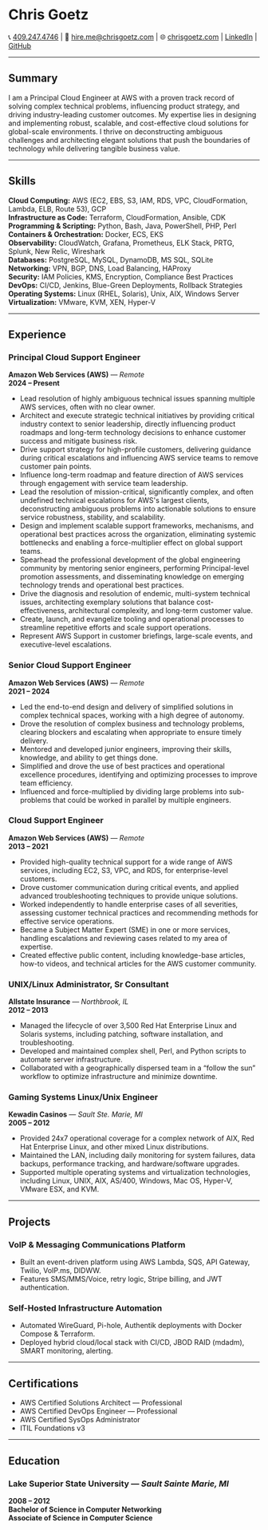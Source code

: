# Chris Goetz

📞 [409.247.4746](tel:409.247.4746) | 📧 [hire.me@chrisgoetz.com](mailto:hire.me@chrisgoetz.com) | 🌐 [chrisgoetz.com](https://www.chrisgoetz.com) | [LinkedIn](https://linkedin.com/in/chrisgoetz) | [GitHub](https://github.com/christopherg)

---

## Summary

I am a Principal Cloud Engineer at AWS with a proven track record of solving complex technical problems, influencing product strategy, and driving industry-leading customer outcomes. My expertise lies in designing and implementing robust, scalable, and cost-effective cloud solutions for global-scale environments. I thrive on deconstructing ambiguous challenges and architecting elegant solutions that push the boundaries of technology while delivering tangible business value.

---

## Skills

**Cloud Computing:** AWS (EC2, EBS, S3, IAM, RDS, VPC, CloudFormation, Lambda, ELB, Route 53), GCP  
**Infrastructure as Code:** Terraform, CloudFormation, Ansible, CDK  
**Programming & Scripting:** Python, Bash, Java, PowerShell, PHP, Perl  
**Containers & Orchestration:** Docker, ECS, EKS  
**Observability:** CloudWatch, Grafana, Prometheus, ELK Stack, PRTG, Splunk, New Relic, Wireshark  
**Databases:** PostgreSQL, MySQL, DynamoDB, MS SQL, SQLite  
**Networking:** VPN, BGP, DNS, Load Balancing, HAProxy  
**Security:** IAM Policies, KMS, Encryption, Compliance Best Practices  
**DevOps:** CI/CD, Jenkins, Blue-Green Deployments, Rollback Strategies  
**Operating Systems:** Linux (RHEL, Solaris), Unix, AIX, Windows Server  
**Virtualization:** VMware, KVM, XEN, Hyper-V

---

## Experience

### Principal Cloud Support Engineer  
**Amazon Web Services (AWS)** — *Remote*  
**2024 – Present**

- Lead resolution of highly ambiguous technical issues spanning multiple AWS services, often with no clear owner.
- Architect and execute strategic technical initiatives by providing critical industry context to senior leadership, directly influencing product roadmaps and long-term technology decisions to enhance customer success and mitigate business risk.
- Drive support strategy for high-profile customers, delivering guidance during critical escalations and influencing AWS service teams to remove customer pain points.
- Influence long-term roadmap and feature direction of AWS services through engagement with service team leadership.
- Lead the resolution of mission-critical, significantly complex, and often undefined technical escalations for AWS's largest clients, deconstructing ambiguous problems into actionable solutions to ensure service robustness, stability, and scalability.
- Design and implement scalable support frameworks, mechanisms, and operational best practices across the organization, eliminating systemic bottlenecks and enabling a force-multiplier effect on global support teams.
- Spearhead the professional development of the global engineering community by mentoring senior engineers, performing Principal-level promotion assessments, and disseminating knowledge on emerging technology trends and operational best practices.
- Drive the diagnosis and resolution of endemic, multi-system technical issues, architecting exemplary solutions that balance cost-effectiveness, architectural complexity, and long-term customer value.
- Create, launch, and evangelize tooling and operational processes to streamline repetitive efforts and scale support operations.
- Represent AWS Support in customer briefings, large-scale events, and executive-level escalations.

### Senior Cloud Support Engineer  
**Amazon Web Services (AWS)** — *Remote*  
**2021 – 2024**

- Led the end-to-end design and delivery of simplified solutions in complex technical spaces, working with a high degree of autonomy.
- Drove the resolution of complex business and technology problems, clearing blockers and escalating when appropriate to ensure timely delivery.
- Mentored and developed junior engineers, improving their skills, knowledge, and ability to get things done.
- Simplified and drove the use of best practices and operational excellence procedures, identifying and optimizing processes to improve team efficiency.
- Influenced and force-multiplied by dividing large problems into sub-problems that could be worked in parallel by multiple engineers.

### Cloud Support Engineer  
**Amazon Web Services (AWS)** — *Remote*  
**2013 – 2021**

- Provided high-quality technical support for a wide range of AWS services, including EC2, S3, VPC, and RDS, for enterprise-level customers.
- Drove customer communication during critical events, and applied advanced troubleshooting techniques to provide unique solutions.
- Worked independently to handle enterprise cases of all severities, assessing customer technical practices and recommending methods for effective service operations.
- Became a Subject Matter Expert (SME) in one or more services, handling escalations and reviewing cases related to my area of expertise.
- Created effective public content, including knowledge-base articles, how-to videos, and technical articles for the AWS customer community.

### UNIX/Linux Administrator, Sr Consultant  
**Allstate Insurance** — *Northbrook, IL*  
**2012 – 2013**

- Managed the lifecycle of over 3,500 Red Hat Enterprise Linux and Solaris systems, including patching, software installation, and troubleshooting.
- Developed and maintained complex shell, Perl, and Python scripts to automate server infrastructure.
- Collaborated with a geographically dispersed team in a “follow the sun” workflow to optimize infrastructure and minimize downtime.

### Gaming Systems Linux/Unix Engineer  
**Kewadin Casinos** — *Sault Ste. Marie, MI*  
**2005 – 2012**

- Provided 24x7 operational coverage for a complex network of AIX, Red Hat Enterprise Linux, and other mixed Linux distributions.
- Maintained the LAN, including daily monitoring for system failures, data backups, performance tracking, and hardware/software upgrades.
- Supported multiple operating systems and virtualization technologies, including Linux, UNIX, AIX, AS/400, Windows, Mac OS, Hyper-V, VMware ESX, and KVM.

---

## Projects

### VoIP & Messaging Communications Platform

- Built an event-driven platform using AWS Lambda, SQS, API Gateway, Twilio, VoIP.ms, DIDWW.
- Features SMS/MMS/Voice, retry logic, Stripe billing, and JWT authentication.

### Self-Hosted Infrastructure Automation

- Automated WireGuard, Pi-hole, Authentik deployments with Docker Compose & Terraform.
- Deployed hybrid cloud/local stack with CI/CD, JBOD RAID (mdadm), SMART monitoring, alerting.

---

## Certifications

- AWS Certified Solutions Architect — Professional  
- AWS Certified DevOps Engineer — Professional  
- AWS Certified SysOps Administrator  
- ITIL Foundations v3

---

## Education

### Lake Superior State University — *Sault Sainte Marie, MI*  
**2008 – 2012**  
**Bachelor of Science in Computer Networking**  
**Associate of Science in Computer Science**